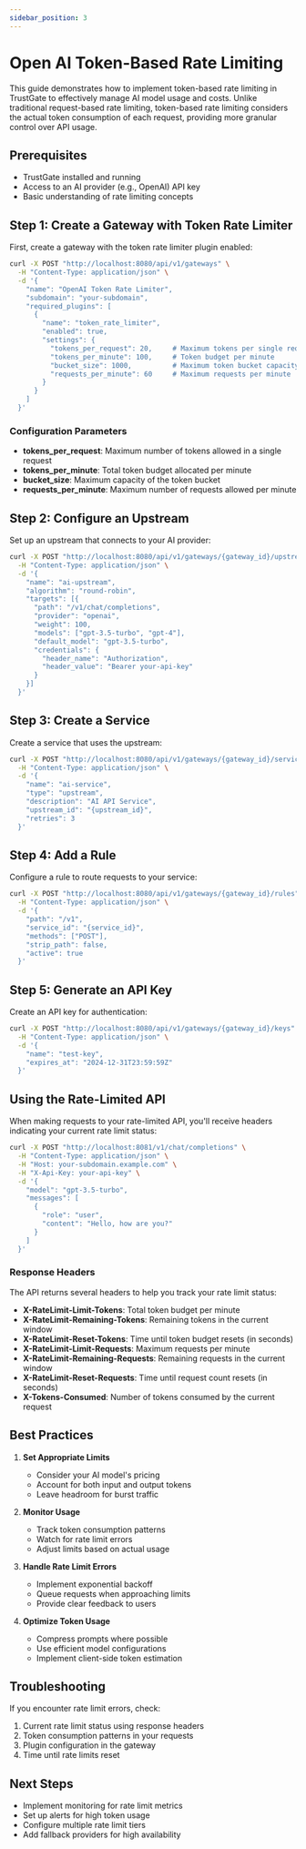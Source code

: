 ```yaml
---
sidebar_position: 3
---
```


# Open AI Token-Based Rate Limiting

This guide demonstrates how to implement token-based rate limiting in TrustGate to effectively manage AI model usage and costs. Unlike traditional request-based rate limiting, token-based rate limiting considers the actual token consumption of each request, providing more granular control over API usage.

## Prerequisites

- TrustGate installed and running
- Access to an AI provider (e.g., OpenAI) API key
- Basic understanding of rate limiting concepts

## Step 1: Create a Gateway with Token Rate Limiter

First, create a gateway with the token rate limiter plugin enabled:

```bash
curl -X POST "http://localhost:8080/api/v1/gateways" \
  -H "Content-Type: application/json" \
  -d '{
    "name": "OpenAI Token Rate Limiter",
    "subdomain": "your-subdomain",
    "required_plugins": [
      {
        "name": "token_rate_limiter",
        "enabled": true,
        "settings": {
          "tokens_per_request": 20,     # Maximum tokens per single request
          "tokens_per_minute": 100,     # Token budget per minute
          "bucket_size": 1000,          # Maximum token bucket capacity
          "requests_per_minute": 60     # Maximum requests per minute
        }
      }
    ]
  }'
```

### Configuration Parameters

- **tokens_per_request**: Maximum number of tokens allowed in a single request
- **tokens_per_minute**: Total token budget allocated per minute
- **bucket_size**: Maximum capacity of the token bucket
- **requests_per_minute**: Maximum number of requests allowed per minute

## Step 2: Configure an Upstream

Set up an upstream that connects to your AI provider:

```bash
curl -X POST "http://localhost:8080/api/v1/gateways/{gateway_id}/upstreams" \
  -H "Content-Type: application/json" \
  -d '{
    "name": "ai-upstream",
    "algorithm": "round-robin",
    "targets": [{
      "path": "/v1/chat/completions",
      "provider": "openai",
      "weight": 100,
      "models": ["gpt-3.5-turbo", "gpt-4"],
      "default_model": "gpt-3.5-turbo",
      "credentials": {
        "header_name": "Authorization",
        "header_value": "Bearer your-api-key"
      }
    }]
  }'
```

## Step 3: Create a Service

Create a service that uses the upstream:

```bash
curl -X POST "http://localhost:8080/api/v1/gateways/{gateway_id}/services" \
  -H "Content-Type: application/json" \
  -d '{
    "name": "ai-service",
    "type": "upstream",
    "description": "AI API Service",
    "upstream_id": "{upstream_id}",
    "retries": 3
  }'
```

## Step 4: Add a Rule

Configure a rule to route requests to your service:

```bash
curl -X POST "http://localhost:8080/api/v1/gateways/{gateway_id}/rules" \
  -H "Content-Type: application/json" \
  -d '{
    "path": "/v1",
    "service_id": "{service_id}",
    "methods": ["POST"],
    "strip_path": false,
    "active": true
  }'
```

## Step 5: Generate an API Key

Create an API key for authentication:

```bash
curl -X POST "http://localhost:8080/api/v1/gateways/{gateway_id}/keys" \
  -H "Content-Type: application/json" \
  -d '{
    "name": "test-key",
    "expires_at": "2024-12-31T23:59:59Z"
  }'
```

## Using the Rate-Limited API

When making requests to your rate-limited API, you'll receive headers indicating your current rate limit status:

```bash
curl -X POST "http://localhost:8081/v1/chat/completions" \
  -H "Content-Type: application/json" \
  -H "Host: your-subdomain.example.com" \
  -H "X-Api-Key: your-api-key" \
  -d '{
    "model": "gpt-3.5-turbo",
    "messages": [
      {
        "role": "user",
        "content": "Hello, how are you?"
      }
    ]
  }'
```

### Response Headers

The API returns several headers to help you track your rate limit status:

- **X-RateLimit-Limit-Tokens**: Total token budget per minute
- **X-RateLimit-Remaining-Tokens**: Remaining tokens in the current window
- **X-RateLimit-Reset-Tokens**: Time until token budget resets (in seconds)
- **X-RateLimit-Limit-Requests**: Maximum requests per minute
- **X-RateLimit-Remaining-Requests**: Remaining requests in the current window
- **X-RateLimit-Reset-Requests**: Time until request count resets (in seconds)
- **X-Tokens-Consumed**: Number of tokens consumed by the current request

## Best Practices

1. **Set Appropriate Limits**
   - Consider your AI model's pricing
   - Account for both input and output tokens
   - Leave headroom for burst traffic

2. **Monitor Usage**
   - Track token consumption patterns
   - Watch for rate limit errors
   - Adjust limits based on actual usage

3. **Handle Rate Limit Errors**
   - Implement exponential backoff
   - Queue requests when approaching limits
   - Provide clear feedback to users

4. **Optimize Token Usage**
   - Compress prompts where possible
   - Use efficient model configurations
   - Implement client-side token estimation

## Troubleshooting

If you encounter rate limit errors, check:

1. Current rate limit status using response headers
2. Token consumption patterns in your requests
3. Plugin configuration in the gateway
4. Time until rate limits reset

## Next Steps

- Implement monitoring for rate limit metrics
- Set up alerts for high token usage
- Configure multiple rate limit tiers
- Add fallback providers for high availability 